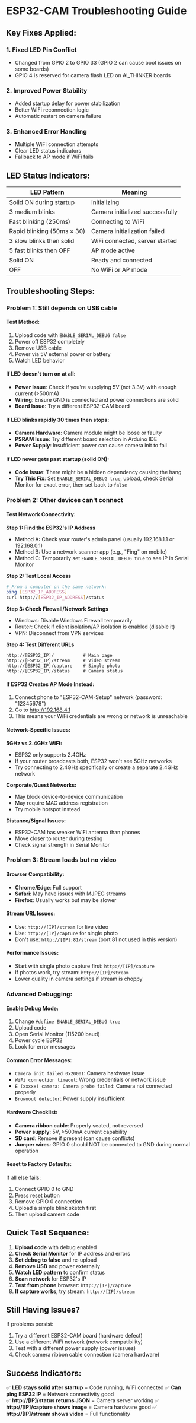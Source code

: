# ESP32-CAM Troubleshooting Guide

## Key Fixes Applied:

### 1. **Fixed LED Pin Conflict**
- Changed from GPIO 2 to GPIO 33 (GPIO 2 can cause boot issues on some boards)
- GPIO 4 is reserved for camera flash LED on AI_THINKER boards

### 2. **Improved Power Stability**
- Added startup delay for power stabilization
- Better WiFi reconnection logic
- Automatic restart on camera failure

### 3. **Enhanced Error Handling**
- Multiple WiFi connection attempts
- Clear LED status indicators
- Fallback to AP mode if WiFi fails

## LED Status Indicators:

| LED Pattern | Meaning |
|-------------|---------|
| Solid ON during startup | Initializing |
| 3 medium blinks | Camera initialized successfully |
| Fast blinking (250ms) | Connecting to WiFi |
| Rapid blinking (50ms × 30) | Camera initialization failed |
| 3 slow blinks then solid | WiFi connected, server started |
| 5 fast blinks then OFF | AP mode active |
| Solid ON | Ready and connected |
| OFF | No WiFi or AP mode |

## Troubleshooting Steps:

### **Problem 1: Still depends on USB cable**

#### **Test Method:**
1. Upload code with `ENABLE_SERIAL_DEBUG false`
2. Power off ESP32 completely
3. Remove USB cable
4. Power via 5V external power or battery
5. Watch LED behavior

#### **If LED doesn't turn on at all:**
- **Power Issue**: Check if you're supplying 5V (not 3.3V) with enough current (>500mA)
- **Wiring**: Ensure GND is connected and power connections are solid
- **Board Issue**: Try a different ESP32-CAM board

#### **If LED blinks rapidly 30 times then stops:**
- **Camera Hardware**: Camera module might be loose or faulty
- **PSRAM Issue**: Try different board selection in Arduino IDE
- **Power Supply**: Insufficient power can cause camera init to fail

#### **If LED never gets past startup (solid ON):**
- **Code Issue**: There might be a hidden dependency causing the hang
- **Try This Fix**: Set `ENABLE_SERIAL_DEBUG true`, upload, check Serial Monitor for exact error, then set back to `false`

### **Problem 2: Other devices can't connect**

#### **Test Network Connectivity:**

**Step 1: Find the ESP32's IP Address**
- Method A: Check your router's admin panel (usually 192.168.1.1 or 192.168.0.1)
- Method B: Use a network scanner app (e.g., "Fing" on mobile)
- Method C: Temporarily set `ENABLE_SERIAL_DEBUG true` to see IP in Serial Monitor

**Step 2: Test Local Access**
```bash
# From a computer on the same network:
ping [ESP32_IP_ADDRESS]
curl http://[ESP32_IP_ADDRESS]/status
```

**Step 3: Check Firewall/Network Settings**
- Windows: Disable Windows Firewall temporarily
- Router: Check if client isolation/AP isolation is enabled (disable it)
- VPN: Disconnect from VPN services

**Step 4: Test Different URLs**
```
http://[ESP32_IP]/           # Main page
http://[ESP32_IP]/stream     # Video stream
http://[ESP32_IP]/capture    # Single photo
http://[ESP32_IP]/status     # Camera status
```

#### **If ESP32 Creates AP Mode Instead:**
1. Connect phone to "ESP32-CAM-Setup" network (password: "12345678")
2. Go to http://192.168.4.1
3. This means your WiFi credentials are wrong or network is unreachable

#### **Network-Specific Issues:**

**5GHz vs 2.4GHz WiFi:**
- ESP32 only supports 2.4GHz
- If your router broadcasts both, ESP32 won't see 5GHz networks
- Try connecting to 2.4GHz specifically or create a separate 2.4GHz network

**Corporate/Guest Networks:**
- May block device-to-device communication
- May require MAC address registration
- Try mobile hotspot instead

**Distance/Signal Issues:**
- ESP32-CAM has weaker WiFi antenna than phones
- Move closer to router during testing
- Check signal strength in Serial Monitor

### **Problem 3: Stream loads but no video**

#### **Browser Compatibility:**
- **Chrome/Edge**: Full support
- **Safari**: May have issues with MJPEG streams
- **Firefox**: Usually works but may be slower

#### **Stream URL Issues:**
- Use: `http://[IP]/stream` for live video
- Use: `http://[IP]/capture` for single photo
- Don't use: `http://[IP]:81/stream` (port 81 not used in this version)

#### **Performance Issues:**
- Start with single photo capture first: `http://[IP]/capture`
- If photos work, try stream: `http://[IP]/stream`
- Lower quality in camera settings if stream is choppy

### **Advanced Debugging:**

#### **Enable Debug Mode:**
1. Change `#define ENABLE_SERIAL_DEBUG true`
2. Upload code
3. Open Serial Monitor (115200 baud)
4. Power cycle ESP32
5. Look for error messages

#### **Common Error Messages:**
- `Camera init failed 0x20001`: Camera hardware issue
- `WiFi connection timeout`: Wrong credentials or network issue
- `E (xxxxx) camera: Camera probe failed`: Camera not connected properly
- `Brownout detector`: Power supply insufficient

#### **Hardware Checklist:**
- **Camera ribbon cable**: Properly seated, not reversed
- **Power supply**: 5V, >500mA current capability
- **SD card**: Remove if present (can cause conflicts)
- **Jumper wires**: GPIO 0 should NOT be connected to GND during normal operation

#### **Reset to Factory Defaults:**
If all else fails:
1. Connect GPIO 0 to GND
2. Press reset button
3. Remove GPIO 0 connection
4. Upload a simple blink sketch first
5. Then upload camera code

## Quick Test Sequence:

1. **Upload code** with debug enabled
2. **Check Serial Monitor** for IP address and errors
3. **Set debug to false** and re-upload
4. **Remove USB** and power externally
5. **Watch LED pattern** to confirm status
6. **Scan network** for ESP32's IP
7. **Test from phone** browser: `http://[IP]/capture`
8. **If capture works**, try stream: `http://[IP]/stream`

## Still Having Issues?

If problems persist:
1. Try a different ESP32-CAM board (hardware defect)
2. Use a different WiFi network (network compatibility)
3. Test with a different power supply (power issues)
4. Check camera ribbon cable connection (camera hardware)

## Success Indicators:

✅ **LED stays solid after startup** = Code running, WiFi connected
✅ **Can ping ESP32 IP** = Network connectivity good  
✅ **http://[IP]/status returns JSON** = Camera server working
✅ **http://[IP]/capture shows image** = Camera hardware good
✅ **http://[IP]/stream shows video** = Full functionality
